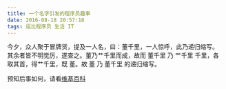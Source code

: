 ```yaml
---
title: 一个名字引发的程序员趣事
date: 2016-08-18 20:57:18
tags: 逗比程序员 生活 IT
---
```


今夕，众人聚于冒牌货，提及一人名，曰：董千里，一人惊呼，此乃递归缩写。
其余者皆不明觉厉，遂查之。董乃艹千里而成，故而 董千里 乃 艹千里 千里，各取其首，得艹千里，既 董。故 董 乃 董千里 的递归缩写。

预知后事如何，请看[维基百科](https://zh.wikipedia.org/wiki/%E9%80%92%E5%BD%92%E7%BC%A9%E5%86%99)
